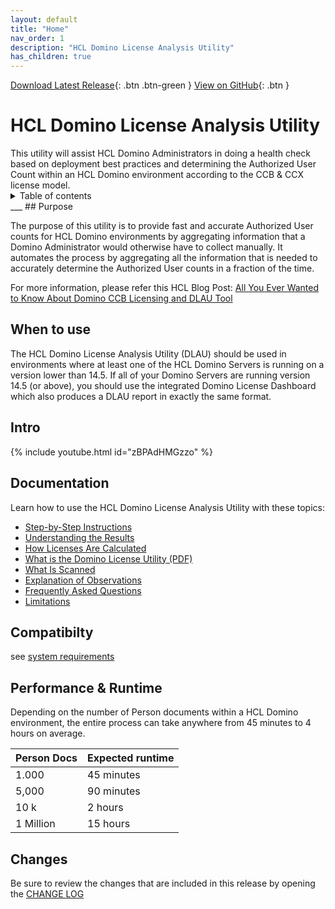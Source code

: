 ```yaml
---
layout: default
title: "Home"
nav_order: 1
description: "HCL Domino License Analysis Utility"
has_children: true
---
```


[Download Latest Release](https://github.com/HCL-TECH-SOFTWARE/domino-license-analysis-utility-DLAU/releases/latest){: .btn .btn-green }
[View on GitHub](https://github.com/HCL-TECH-SOFTWARE/domino-license-analysis-utility-DLAU/){: .btn }

<h1> HCL Domino License Analysis Utility</h1>
This utility will assist HCL Domino Administrators in doing a health check based on deployment best practices and determining the Authorized User Count within an HCL Domino environment according to the CCB & CCX license model.

<details close markdown="block">
  <summary>
    Table of contents
  </summary>
  {: .text-delta }
1. TOC
{:toc}
</details>
___
## Purpose

The purpose of this utility is to provide fast and accurate Authorized User counts for HCL Domino environments by aggregating information that a Domino Administrator would otherwise have to collect manually. It automates the process by aggregating all the information that is needed to accurately determine the Authorized User counts in a fraction of the time.

For more information, please refer this HCL Blog Post: 
[All You Ever Wanted to Know About Domino CCB Licensing and DLAU Tool](https://www.hcl-software.com/blog/domino/all-you-ever-wanted-to-know-about-domino-ccb-licensing-and-dlau-tool/)

## When to use

The HCL Domino License Analysis Utility (DLAU) should be used in environments where at least one of the HCL Domino Servers is running on a version lower than 14.5. If all of your Domino Servers are running version 14.5 (or above), you should use the integrated Domino License Dashboard which also produces a DLAU report in exactly the same format.

## Intro

{% include youtube.html id="zBPAdHMGzzo" %}


## Documentation
Learn how to use the HCL Domino License Analysis Utility with these topics:

* [Step-by-Step Instructions](instructions.md)
* [Understanding the Results](results.md)
* [How Licenses Are Calculated](licensecalc.md)
* [What is the Domino License Utility (PDF)](assets/pdf/what-Is-the-domino-license-analysis-utility.pdf)
* [What Is Scanned](scanning.md)
* [Explanation of Observations](observations.md)
* [Frequently Asked Questions](faqs.md)
* [Limitations](limitations.md)

## Compatibilty

see [system requirements](requirements.md)
## Performance & Runtime

Depending on the number of Person documents within a HCL Domino environment, the entire process can take anywhere from 45 minutes to 4 hours on average.

Person Docs | Expected runtime 
--- | --- 
1.000 | 45 minutes
5,000 | 90 minutes
10 k | 2 hours
1 Million | 15 hours

## Changes

Be sure to review the changes that are included in this release by opening the [CHANGE LOG](changelog.md)
